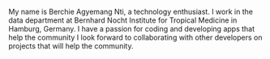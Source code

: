 My name is Berchie Agyemang Nti, a technology enthusiast. I work in the data department at Bernhard Nocht Institute for Tropical Medicine in Hamburg, Germany. I have a passion for coding and developing apps that help the community I look forward to collaborating with other developers on projects that will help the community.

<!--
**Berchie/Berchie** is a ✨ _special_ ✨ repository because its `README.md` (this file) appears on your GitHub profile.

Here are some ideas to get you started:

- 🔭 I’m currently working on ...
- 🌱 I’m currently learning ...
- 👯 I’m looking to collaborate on ...
- 🤔 I’m looking for help with ...
- 💬 Ask me about ...
- 📫 How to reach me: ...
- 😄 Pronouns: ...
- ⚡ Fun fact: ...
-->
